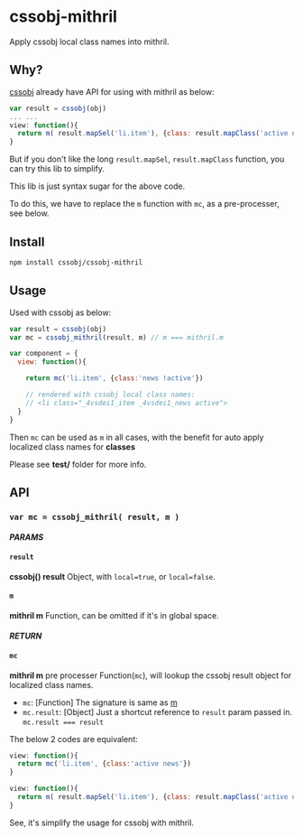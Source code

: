 # cssobj-mithril

Apply cssobj local class names into mithril.

## Why?

[cssobj](https://github.com/cssobj/cssobj) already have API for using with mithril as below:

``` javascript
var result = cssobj(obj)
... ...
view: function(){
  return m( result.mapSel('li.item'), {class: result.mapClass('active news')} )
}
```

But if you don't like the long `result.mapSel`, `result.mapClass` function, you can try this lib to simplify.

This lib is just syntax sugar for the above code.

To do this, we have to replace the `m` function with `mc`, as a pre-processer, see below.

## Install

```bash
npm install cssobj/cssobj-mithril
```

## Usage

Used with cssobj as below:

```javascript
var result = cssobj(obj)
var mc = cssobj_mithril(result, m) // m === mithril.m

var component = {
  view: function(){

    return mc('li.item', {class:'news !active'})

    // rendered with cssobj local class names:
    // <li class="_4vsdei1_item _4vsdei1_news active">
  }
}
```

Then `mc` can be used as `m` in all cases, with the benefit for auto apply localized class names for **classes**

Please see **test/** folder for more info.

## API

### `var mc = cssobj_mithril( result, m )`

#### *PARAMS*

#### `result`

**cssobj() result** Object, with `local=true`, or `local=false`.

#### `m`

**mithril m** Function, can be omitted if it's in global space.

#### *RETURN*

#### `mc`

**mithril m** pre processer Function(`mc`), will lookup the cssobj result object for localized class names.

 - `mc`: [Function] The signature is same as [m](http://mithril.js.org/mithril.html#signature)
 - `mc.result`: [Object] Just a shortcut reference to `result` param passed in. `mc.result === result`

The below 2 codes are equivalent:

```javascript
view: function(){
  return mc('li.item', {class:'active news'})
}
```

```javascript
view: function(){
  return m( result.mapSel('li.item'), {class: result.mapClass('active news')} )
}
```

See, it's simplify the usage for cssobj with mithril.



